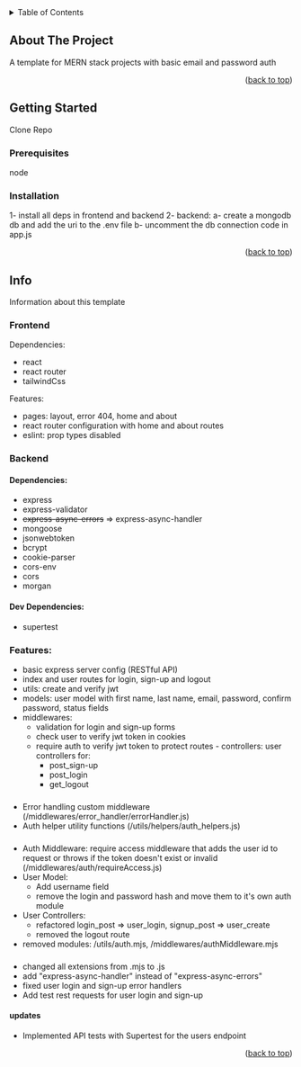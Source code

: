 <!-- TABLE OF CONTENTS -->
<details>
  <summary>Table of Contents</summary>
  <ol>
    <li>
      <a href="#about-the-project">About The Project</a>
    </li>
    <li>
      <a href="#getting-started">Getting Started</a>
      <ul>
        <li><a href="#prerequisites">Prerequisites</a></li>
        <li><a href="#installation">Installation</a></li>
      </ul>
    </li>
     <li>
      <a href="#info">Info</a>
      <ul>
        <li><a href="#frontend">frontend</a></li>
        <li><a href="#backend">backend</a></li>
      </ul>
    </li>
  </ol>
</details>

<!-- ABOUT THE PROJECT -->

## About The Project

A template for MERN stack projects with basic email and password auth

<p align="right">(<a href="#readme-top">back to top</a>)</p>

<!-- GETTING STARTED -->

## Getting Started

Clone Repo

### Prerequisites

node

### Installation

1- install all deps in frontend and backend
2- backend:
a- create a mongodb db and add the uri to the .env file
b- uncomment the db connection code in app.js

<p align="right">(<a href="#readme-top">back to top</a>)</p>

## Info

Information about this template

### Frontend

Dependencies:

-   react
-   react router
-   tailwindCss

Features:

-   pages: layout, error 404, home and about
-   react router configuration with home and about routes
-   eslint: prop types disabled

### Backend

#### Dependencies:

-   express
-   express-validator
-   ~~express-async-errors~~ => express-async-handler
-   mongoose
-   jsonwebtoken
-   bcrypt
-   cookie-parser
-   cors-env
-   cors
-   morgan

#### Dev Dependencies:

-   supertest

### Features:

-   basic express server config (RESTful API)
-   index and user routes for login, sign-up and logout
-   utils: create and verify jwt
-   models: user model with first name, last name, email, password, confirm password, status fields
-   middlewares:
    -   validation for login and sign-up forms
    -   check user to verify jwt token in cookies
    -   require auth to verify jwt token to protect routes - controllers: user controllers for:
        -   post_sign-up
        -   post_login
        -   get_logout

###

-   Error handling custom middleware (/middlewares/error_handler/errorHandler.js)
-   Auth helper utility functions (/utils/helpers/auth_helpers.js)

###

-   Auth Middleware: require access middleware that adds the user id to request or throws if the token doesn't exist or invalid (/middlewares/auth/requireAccess.js)
-   User Model:
    -   Add username field
    -   remove the login and password hash and move them to it's own auth module
-   User Controllers:
    -   refactored login_post => user_login, signup_post => user_create
    -   removed the logout route
-   removed modules: /utils/auth.mjs, /middlewares/authMiddleware.mjs

###

-   changed all extensions from .mjs to .js
-   add "express-async-handler" instead of "express-async-errors"
-   fixed user login and sign-up error handlers
-   Add test rest requests for user login and sign-up

#### updates

-   Implemented API tests with Supertest for the users endpoint

<p align="right">(<a href="#readme-top">back to top</a>)</p>
